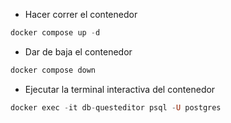 * Hacer correr el contenedor
```hs
docker compose up -d
```

* Dar de baja el contenedor
```hs
docker compose down
```

* Ejecutar la terminal interactiva del contenedor
```hs
docker exec -it db-questeditor psql -U postgres
```
